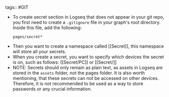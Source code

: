tags:: #GIT

- To create secret section in Logseq that does not appear in your git repo, you first need to create a `.gitignore` file in your graph's root directory. Inside this file, add the following:
  ```
  pages/secret*
  ```
- Then you want to create a namespace called [[Secret]], this namespace will store all your secrets.
- When you create a secret, you want to specify which devices the secret is on, such as follows: [[Secret/PC]] or [[Secret/]]
- NOTE: Secrets should only remain as plain text, as assets in Logseq are stored in the `assets` folder, not the pages folder. It is also worth mentioning, that these secrets can not be accessed on other devices.  Therefore, it is not recommended to be used as a way to store passwords or any crucial information.